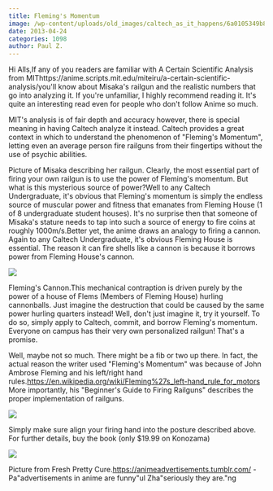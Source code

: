 ```yaml
---
title: Fleming's Momentum
image: /wp-content/uploads/old_images/caltech_as_it_happens/6a0105349b8251970b017d42f662f6970c.png
date: 2013-04-24
categories: 1098
author: Paul Z.
---
```


Hi Alls,If any of you readers are familiar with A Certain Scientific Analysis from MIThttps://anime.scripts.mit.edu/miteiru/a-certain-scientific-analysis/you'll know about Misaka's railgun and the realistic numbers that go into analyzing it. 
If you're unfamiliar, I highly recommend reading it. It's quite an interesting read even for people who don't follow Anime so much.

MIT's analysis is of fair depth and accuracy however, there is special meaning in having Caltech analyze it instead. Caltech provides a great context in which to understand the phenomenon of "Fleming's Momentum", letting even an average person fire railguns from their fingertips without the use of psychic abilities.

Picture of Misaka describing her railgun. Clearly, the most essential part of firing your own railgun is to use the power of Fleming's momentum. But what is this mysterious source of power?Well to any Caltech Undergraduate, it's obvious that Fleming's momentum is simply the endless source of muscular power and fitness that emanates from Fleming House (1 of 8 undergraduate student houses). It's no surprise then that someone of Misaka's stature needs to tap into such a source of energy to fire coins at roughly 1000m/s.Better yet, the anime draws an analogy to firing a cannon. Again to any Caltech Undergraduate, it's obvious Fleming House is essential. The reason it can fire shells like a cannon is because it borrows power from Fleming House's cannon.


![](/old_images/caltech_as_it_happens/6a0105349b8251970b017eea6ad4bf970d.png)

Fleming's Cannon.This mechanical contraption is driven purely by the power of a house of Flems (Members of Fleming House) hurling cannonballs. Just imagine the destruction that could be caused by the same power hurling quarters instead! Well, don't just imagine it, try it yourself. To do so, simply apply to Caltech, commit, and borrow Fleming's momentum. Everyone on campus has their very own personalized railgun! That's a promise.

Well, maybe not so much. There might be a fib or two up there. In fact, the actual reason the writer used "Fleming's Momentum" was because of John Ambrose Fleming and his left/right hand rules.https://en.wikipedia.org/wiki/Fleming%27s_left-hand_rule_for_motors
More importantly, his "Beginner's Guide to Firing Railguns" describes the proper implementation of railguns. 


![](/old_images/caltech_as_it_happens/6a0105349b8251970b017d42f6a764970c.png)

Simply make sure align your firing hand into the posture described above. For further details, buy the book (only $19.99 on Konozama)


![](/old_images/caltech_as_it_happens/6a0105349b8251970b017d42f6b63b970c.png)

Picture from Fresh Pretty Cure.https://animeadvertisements.tumblr.com/
-Pa"advertisements in anime are funny"ul Zha"seriously they are."ng
